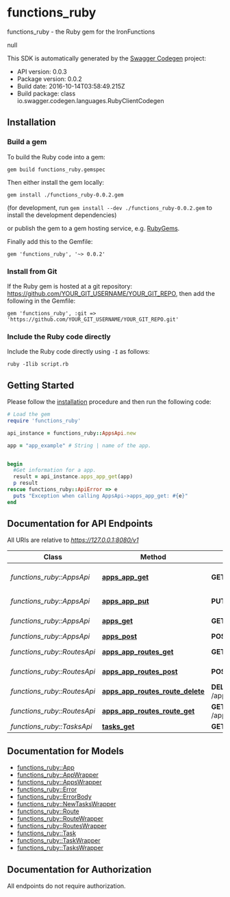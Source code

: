 # functions_ruby

functions_ruby - the Ruby gem for the IronFunctions

null

This SDK is automatically generated by the [Swagger Codegen](https://github.com/swagger-api/swagger-codegen) project:

- API version: 0.0.3
- Package version: 0.0.2
- Build date: 2016-10-14T03:58:49.215Z
- Build package: class io.swagger.codegen.languages.RubyClientCodegen

## Installation

### Build a gem

To build the Ruby code into a gem:

```shell
gem build functions_ruby.gemspec
```

Then either install the gem locally:

```shell
gem install ./functions_ruby-0.0.2.gem
```
(for development, run `gem install --dev ./functions_ruby-0.0.2.gem` to install the development dependencies)

or publish the gem to a gem hosting service, e.g. [RubyGems](https://rubygems.org/).

Finally add this to the Gemfile:

    gem 'functions_ruby', '~> 0.0.2'

### Install from Git

If the Ruby gem is hosted at a git repository: https://github.com/YOUR_GIT_USERNAME/YOUR_GIT_REPO, then add the following in the Gemfile:

    gem 'functions_ruby', :git => 'https://github.com/YOUR_GIT_USERNAME/YOUR_GIT_REPO.git'

### Include the Ruby code directly

Include the Ruby code directly using `-I` as follows:

```shell
ruby -Ilib script.rb
```

## Getting Started

Please follow the [installation](#installation) procedure and then run the following code:
```ruby
# Load the gem
require 'functions_ruby'

api_instance = functions_ruby::AppsApi.new

app = "app_example" # String | name of the app.


begin
  #Get information for a app.
  result = api_instance.apps_app_get(app)
  p result
rescue functions_ruby::ApiError => e
  puts "Exception when calling AppsApi->apps_app_get: #{e}"
end

```

## Documentation for API Endpoints

All URIs are relative to *https://127.0.0.1:8080/v1*

Class | Method | HTTP request | Description
------------ | ------------- | ------------- | -------------
*functions_ruby::AppsApi* | [**apps_app_get**](docs/AppsApi.md#apps_app_get) | **GET** /apps/{app} | Get information for a app.
*functions_ruby::AppsApi* | [**apps_app_put**](docs/AppsApi.md#apps_app_put) | **PUT** /apps/{app} | Create/update a app.
*functions_ruby::AppsApi* | [**apps_get**](docs/AppsApi.md#apps_get) | **GET** /apps | Get all app names.
*functions_ruby::AppsApi* | [**apps_post**](docs/AppsApi.md#apps_post) | **POST** /apps | Post new app
*functions_ruby::RoutesApi* | [**apps_app_routes_get**](docs/RoutesApi.md#apps_app_routes_get) | **GET** /apps/{app}/routes | Get route list by app name.
*functions_ruby::RoutesApi* | [**apps_app_routes_post**](docs/RoutesApi.md#apps_app_routes_post) | **POST** /apps/{app}/routes | Create new Route
*functions_ruby::RoutesApi* | [**apps_app_routes_route_delete**](docs/RoutesApi.md#apps_app_routes_route_delete) | **DELETE** /apps/{app}/routes/{route} | Deletes the route
*functions_ruby::RoutesApi* | [**apps_app_routes_route_get**](docs/RoutesApi.md#apps_app_routes_route_get) | **GET** /apps/{app}/routes/{route} | Gets route by name
*functions_ruby::TasksApi* | [**tasks_get**](docs/TasksApi.md#tasks_get) | **GET** /tasks | Get next task.


## Documentation for Models

 - [functions_ruby::App](docs/App.md)
 - [functions_ruby::AppWrapper](docs/AppWrapper.md)
 - [functions_ruby::AppsWrapper](docs/AppsWrapper.md)
 - [functions_ruby::Error](docs/Error.md)
 - [functions_ruby::ErrorBody](docs/ErrorBody.md)
 - [functions_ruby::NewTasksWrapper](docs/NewTasksWrapper.md)
 - [functions_ruby::Route](docs/Route.md)
 - [functions_ruby::RouteWrapper](docs/RouteWrapper.md)
 - [functions_ruby::RoutesWrapper](docs/RoutesWrapper.md)
 - [functions_ruby::Task](docs/Task.md)
 - [functions_ruby::TaskWrapper](docs/TaskWrapper.md)
 - [functions_ruby::TasksWrapper](docs/TasksWrapper.md)


## Documentation for Authorization

 All endpoints do not require authorization.

